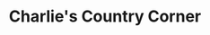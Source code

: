 ---
title: "Charlie's Country Corner"
url: /kalkaska/charlies-country-corner/
shop: Lebensmittel
---
